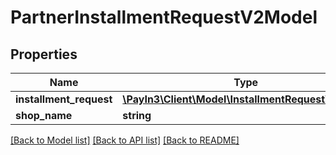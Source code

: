 # PartnerInstallmentRequestV2Model

## Properties
Name | Type | Description | Notes
------------ | ------------- | ------------- | -------------
**installment_request** | [**\PayIn3\Client\Model\InstallmentRequestV2Model**](InstallmentRequestV2Model.md) |  | 
**shop_name** | **string** |  | 

[[Back to Model list]](../README.md#documentation-for-models) [[Back to API list]](../README.md#documentation-for-api-endpoints) [[Back to README]](../README.md)


